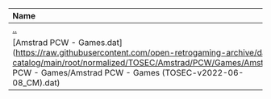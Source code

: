 |Name|Size|
|:---|---:|
|[..](../index.html)|DIR|
|[Amstrad PCW - Games.dat](https://raw.githubusercontent.com/open-retrogaming-archive/dat-catalog/main/root/normalized/TOSEC/Amstrad/PCW/Games/Amstrad PCW - Games/Amstrad PCW - Games (TOSEC-v2022-06-08_CM).dat)|1707|
